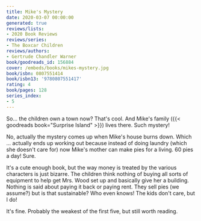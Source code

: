 ```yaml
---
title: Mike's Mystery
date: 2020-03-07 00:00:00
generated: true
reviews/lists:
- 2020 Book Reviews
reviews/series:
- The Boxcar Children
reviews/authors:
- Gertrude Chandler Warner
book/goodreads_id: 156884
cover: /embeds/books/mikes-mystery.jpg
book/isbn: 0807551414
book/isbn13: '9780807551417'
rating: 4
book/pages: 128
series_index:
- 5
---
```

So... the children own a town now? That's cool. And Mike's family ({{< goodreads book="Surprise Island" >}}) lives there. Such mystery!  

No, actually the mystery comes up when Mike's house burns down. Which ... actually ends up working out because instead of doing laundry (which she doesn't care for) now Mike's mother can make pies for a living. 60 pies a day! Sure.  

<!--more-->

It's a cute enough book, but the way money is treated by the various characters is just bizarre. The children think nothing of buying all sorts of equipment to help get Mrs. Wood set up and basically give her a building. Nothing is said about paying it back or paying rent. They sell pies (we assume?) but is that sustainable? Who even knows! The kids don't care, but I do!  

It's fine. Probably the weakest of the first five, but still worth reading.